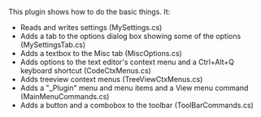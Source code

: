 
This plugin shows how to do the basic things. It:

- Reads and writes settings (MySettings.cs)
- Adds a tab to the options dialog box showing some of the options (MySettingsTab.cs)
- Adds a textbox to the Misc tab (MiscOptions.cs)
- Adds options to the text editor's context menu and a Ctrl+Alt+Q keyboard shortcut (CodeCtxMenus.cs)
- Adds treeview context menus (TreeViewCtxMenus.cs)
- Adds a "_Plugin" menu and menu items and a View menu command (MainMenuCommands.cs)
- Adds a button and a combobox to the toolbar (ToolBarCommands.cs)
